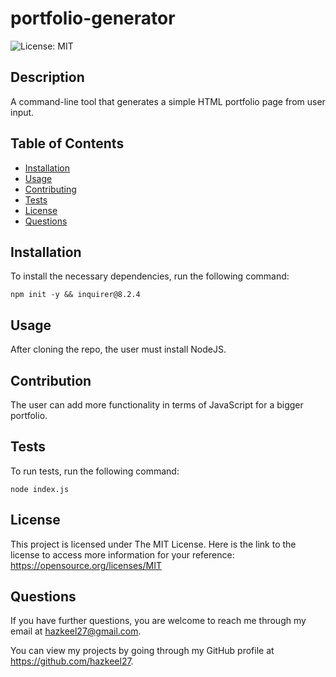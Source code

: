 # portfolio-generator
![License: MIT](https://img.shields.io/badge/License-MIT-yellow.svg)

## Description

A command-line tool that generates a simple HTML portfolio page from user input.

## Table of Contents

* [Installation](#installation)
* [Usage](#usage)
* [Contributing](#contributing)
* [Tests](#tests)
* [License](#license)
* [Questions](#questions)

## <a name="installation"></a>Installation

To install the necessary dependencies, run the following command:

```
npm init -y && inquirer@8.2.4
```

## <a name="usage"></a>Usage

After cloning the repo, the user must install NodeJS.

## <a name="contributing"></a>Contribution

The user can add more functionality in terms of JavaScript for a bigger portfolio.

## <a name="tests"></a>Tests

To run tests, run the following command:

```
node index.js
```

## <a name="license"></a>License

This project is licensed under The MIT License. Here is the link to the license to access more information for your reference: https://opensource.org/licenses/MIT

## <a name="questions"></a>Questions

If you have further questions, you are welcome to reach me through my email at hazkeel27@gmail.com.

You can view my projects by going through my GitHub profile at https://github.com/hazkeel27.
